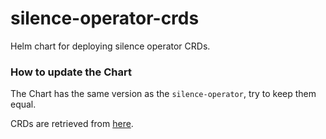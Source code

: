 # silence-operator-crds

Helm chart for deploying silence operator CRDs.

### How to update the Chart

The Chart has the same version as the `silence-operator`, try to keep them equal.

CRDs are retrieved from [here](https://github.com/giantswarm/silence-operator/tree/master/config/crd).
